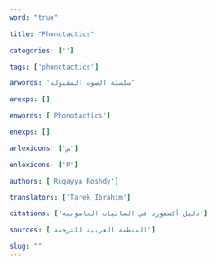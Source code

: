 ```yaml
---
word: "true"

title: "Phonotactics"

categories: ['']

tags: ['phonotactics']

arwords: 'سلسلة الصوت المقبولة'

arexps: []

enwords: ['Phonotactics']

enexps: []

arlexicons: ['س']

enlexicons: ['P']

authors: ['Ruqayya Roshdy']

translators: ['Tarek Ibrahim']

citations: ['دليل أكسفورد في السانيات الحاسوبية']

sources: ['المنظمة العربية للترجمة']

slug: ""
---
```

